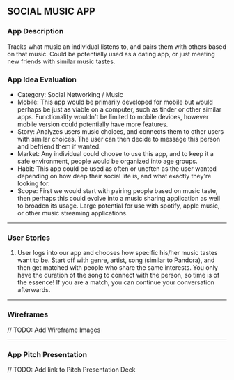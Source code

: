 ## SOCIAL MUSIC APP

### App Description
Tracks what music an individual listens to, and pairs them with others based on that music. Could be potentially used as a dating app, or just meeting new friends with similar music tastes.

### App Idea Evaluation
* Category: Social Networking / Music
* Mobile: This app would be primarily developed for mobile but would perhaps be just as viable on a computer, such as tinder or other similar apps. Functionality wouldn't be limited to mobile devices, however mobile version could potentially have more features.
* Story: Analyzes users music choices, and connects them to other users with similar choices. The user can then decide to message this person and befriend them if wanted.
* Market: Any individual could choose to use this app, and to keep it a safe environment, people would be organized into age groups.
* Habit: This app could be used as often or unoften as the user wanted depending on how deep their social life is, and what exactly they're looking for.
* Scope: First we would start with pairing people based on music taste, then perhaps this could evolve into a music sharing application as well to broaden its usage. Large potential for use with spotify, apple music, or other music streaming applications.

---

### User Stories
1. User logs into our app and chooses how specific his/her music tastes want to be. Start off with genre, artist, song (similar to Pandora), and then get matched with people who share the same interests. You only have the duration of the song to connect with the person, so time is of the essence! If you are a match, you can continue your conversation afterwards.
---

### Wireframes
// TODO: Add Wireframe Images

---

### App Pitch Presentation
// TODO: Add link to Pitch Presentation Deck
